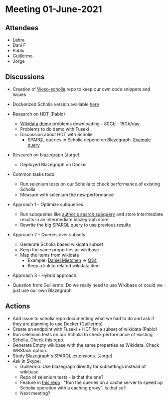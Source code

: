 # Meeting 01-June-2021

## Attendees 

- Labra
- Dani F
- Pablo
- Guillermo
- Jorge

## Discussions

- Creation of [Weso-scholia](https://github.com/weso/weso-scholia) repo to keep our own code snippets and issues
- Dockerized Scholia version available [here](https://github.com/weso/scholia/issues/3)
- Research on HDT (Pablo)
    - [Wikidata dump](https://dumps.wikimedia.org/wikidatawiki/entities/) problems downloading - 80Gb - 15Gb/day. 
    - Problems to do demo with Fuseki
    - Discussion about HDT with Scholie
        - SPARQL queries in Scholia depend on Blazegraph. [Example query](https://github.com/fnielsen/scholia/blob/master/scholia/app/templates/country_authors.sparql) 
- Research on blazegraph (Jorge)
    - Deployed Blazegraph on Docker

- Common tasks todo:
    - Run selenium tests on our Scholia to check performance of existing Scholia
    - Measure with selenium the new performance

- Approach 1 - Optimize subqueries
    - Run subqueries like [author's search subquery](https://github.com/fnielsen/scholia/blob/fb743b9bd15f4a6006f2c03067d00ef3c233e41a/scholia/app/templates/country_authors.sparql#L7) and store intermediate results in an intermediate blazegraph store
    - Rewrite the big SPARQL query to use previous results
- Approach 2 - Queries over subsets
    - Generate Scholia based wikidata subset
    - Keep the same properties as wikibase
    - Map the items from wikidata
        - Example: [Daniel Mietchen](https://www.wikidata.org/wiki/Q20895785) -> [Q34](http://example.org/Q34)
        - Keep a link to related wikidata item 
- Approach 3 - Hybrid approach 
- Question from Guillermo: Do we really need to use Wikibase or could we just use our own Blazegraph

## Actions

- Add issue to scholia repo documenting what we had to do and ask if they are planning to use Docker (Guillermo)
- Create an endpoint with Fuseki + HDT for a subset of wikidata (Pablo)
- Run selenium tests on our Scholia to check performance of existing Scholia. Check [this repo](https://github.com/nunogit/scholia-junit-selenium). 
- Generate Empty wikibase with the same properties as Wikidata. Check WBStack option. 
- Study Blazegraph's SPARQL extensions. (Jorge)
- Ask in Skype:
    - Guillermo: Use blazegraph directly for subsettings instead of wikibase
    - Repo of selenium tests - is that the one? 
    - Feature in [this repo](https://github.com/nunogit/scholia-junit-selenium) : "Run the queries on a cache server to speed up Scholia operation with a caching proxy". Is that so?
    - Next meeting?
